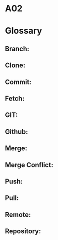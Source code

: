# A02
<!DOCTYPE html>

<html lang="en">
  <head>
    <meta charset="UTF-8">
    <h1>Glossary</h1>
      <h2><strong>Branch:</strong>
      <h2><strong>Clone:</strong>
      <h2><strong>Commit:</strong></h2>
      <h2><strong>Fetch:</strong></h2>
      <h2><strong>GIT:</strong></h2>
      <h2><strong>Github:</strong></h2>
      <h2><strong>Merge:</strong></h2>
      <h2><strong>Merge Conflict:</strong></h2>
      <h2><strong>Push:</strong></h2>
      <h2><strong>Pull:</strong></h2>
      <h2><strong>Remote:</strong></h2>
      <h2><strong>Repository:</strong></h2>
  </head>
</html>
